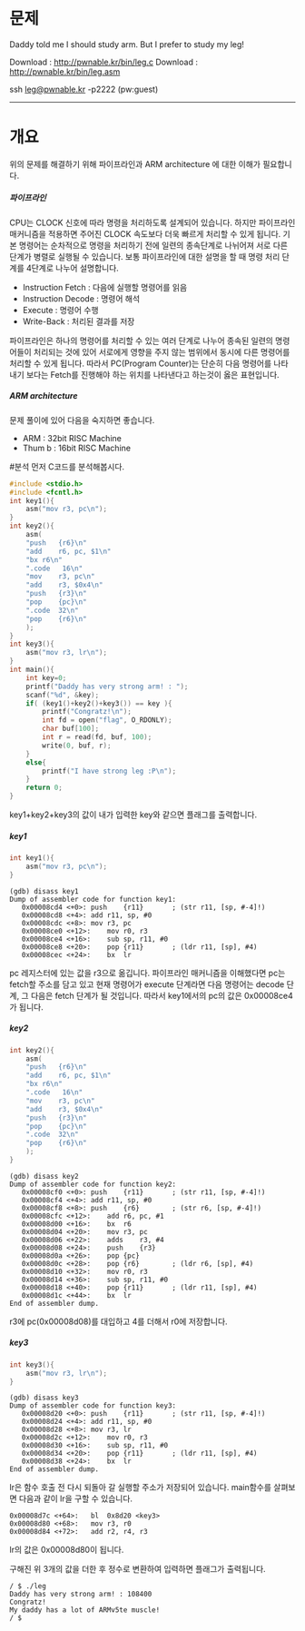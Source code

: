 # 문제
Daddy told me I should study arm.
But I prefer to study my leg!

Download : http://pwnable.kr/bin/leg.c
Download : http://pwnable.kr/bin/leg.asm

ssh leg@pwnable.kr -p2222 (pw:guest)

---
# 개요
위의 문제를 해결하기 위해 파이프라인과 ARM architecture 에 대한 이해가 필요합니다.  
##### 파이프라인
CPU는 CLOCK 신호에 따라 명령을 처리하도록 설계되어 있습니다. 하지만 파이프라인 매커니즘을 적용하면 주어진 CLOCK 속도보다 더욱 빠르게 처리할 수 있게 됩니다. 기본 명령어는 순차적으로 명령을 처리하기 전에 일련의 종속단계로 나뉘어져 서로 다른 단계가 병렬로 실행될 수 있습니다. 보통 파이프라인에 대한 설명을 할 때 명령 처리 단계를 4단계로 나누어 설명합니다.
* Instruction Fetch : 다음에 실행할 명령어를 읽음
* Instruction Decode : 명령어 해석
* Execute : 명령어 수행
* Write-Back : 처리된 결과를 저장

파이프라인은 하나의 명령어를 처리할 수 있는 여러 단계로 나누어 종속된 일련의 명령어들이 처리되는 것에 있어 서로에게 영향을 주지 않는 범위에서 동시에 다른 명령어를 처리할 수 있게 됩니다. 따라서 PC(Program Counter)는 단순히 다음 명령어를 나타내기 보다는 Fetch를 진행해야 하는 위치를 나타낸다고 하는것이 옳은 표현입니다.

##### ARM architecture
문제 풀이에 있어 다음을 숙지하면 좋습니다.
* ARM : 32bit RISC Machine
* Thum b : 16bit RISC Machine

#분석
먼저 C코드를 분석해봅시다.
```c
#include <stdio.h>
#include <fcntl.h>
int key1(){
	asm("mov r3, pc\n");
}
int key2(){
	asm(
	"push	{r6}\n"
	"add	r6, pc, $1\n"
	"bx	r6\n"
	".code   16\n"
	"mov	r3, pc\n"
	"add	r3, $0x4\n"
	"push	{r3}\n"
	"pop	{pc}\n"
	".code	32\n"
	"pop	{r6}\n"
	);
}
int key3(){
	asm("mov r3, lr\n");
}
int main(){
	int key=0;
	printf("Daddy has very strong arm! : ");
	scanf("%d", &key);
	if( (key1()+key2()+key3()) == key ){
		printf("Congratz!\n");
		int fd = open("flag", O_RDONLY);
		char buf[100];
		int r = read(fd, buf, 100);
		write(0, buf, r);
	}
	else{
		printf("I have strong leg :P\n");
	}
	return 0;
}
```
key1+key2+key3의 값이 내가 입력한 key와 같으면 플래그를 출력합니다.  
##### key1
```c
int key1(){
	asm("mov r3, pc\n");
}
```

```
(gdb) disass key1
Dump of assembler code for function key1:
   0x00008cd4 <+0>:	push	{r11}		; (str r11, [sp, #-4]!)
   0x00008cd8 <+4>:	add	r11, sp, #0
   0x00008cdc <+8>:	mov	r3, pc
   0x00008ce0 <+12>:	mov	r0, r3
   0x00008ce4 <+16>:	sub	sp, r11, #0
   0x00008ce8 <+20>:	pop	{r11}		; (ldr r11, [sp], #4)
   0x00008cec <+24>:	bx	lr
```
pc 레지스터에 있는 값을 r3으로 옮깁니다.
파이프라인 매커니즘을 이해했다면 pc는 fetch할 주소를 담고 있고 현재 명령어가 execute 단계라면 다음 명령어는 decode 단계, 그 다음은 fetch 단계가 될 것입니다.
따라서 key1에서의 pc의 값은 0x00008ce4가 됩니다.

##### key2
```c
int key2(){
	asm(
	"push	{r6}\n"
	"add	r6, pc, $1\n"
	"bx	r6\n"
	".code   16\n"
	"mov	r3, pc\n"
	"add	r3, $0x4\n"
	"push	{r3}\n"
	"pop	{pc}\n"
	".code	32\n"
	"pop	{r6}\n"
	);
}
```
```
(gdb) disass key2
Dump of assembler code for function key2:
   0x00008cf0 <+0>:	push	{r11}		; (str r11, [sp, #-4]!)
   0x00008cf4 <+4>:	add	r11, sp, #0
   0x00008cf8 <+8>:	push	{r6}		; (str r6, [sp, #-4]!)
   0x00008cfc <+12>:	add	r6, pc, #1
   0x00008d00 <+16>:	bx	r6
   0x00008d04 <+20>:	mov	r3, pc
   0x00008d06 <+22>:	adds	r3, #4
   0x00008d08 <+24>:	push	{r3}
   0x00008d0a <+26>:	pop	{pc}
   0x00008d0c <+28>:	pop	{r6}		; (ldr r6, [sp], #4)
   0x00008d10 <+32>:	mov	r0, r3
   0x00008d14 <+36>:	sub	sp, r11, #0
   0x00008d18 <+40>:	pop	{r11}		; (ldr r11, [sp], #4)
   0x00008d1c <+44>:	bx	lr
End of assembler dump.
```
r3에 pc(0x00008d08)를 대입하고 4를 더해서 r0에 저장합니다.

##### key3
```c
int key3(){
	asm("mov r3, lr\n");
}
```
```
(gdb) disass key3
Dump of assembler code for function key3:
   0x00008d20 <+0>:	push	{r11}		; (str r11, [sp, #-4]!)
   0x00008d24 <+4>:	add	r11, sp, #0
   0x00008d28 <+8>:	mov	r3, lr
   0x00008d2c <+12>:	mov	r0, r3
   0x00008d30 <+16>:	sub	sp, r11, #0
   0x00008d34 <+20>:	pop	{r11}		; (ldr r11, [sp], #4)
   0x00008d38 <+24>:	bx	lr
End of assembler dump.
```
lr은 함수 호출 전 다시 되돌아 갈 실행할 주소가 저장되어 있습니다.
main함수를 살펴보면 다음과 같이 lr을 구할 수 있습니다.
```
0x00008d7c <+64>:	bl	0x8d20 <key3>
0x00008d80 <+68>:	mov	r3, r0
0x00008d84 <+72>:	add	r2, r4, r3
```
lr의 값은 0x00008d80이 됩니다.

구해진 위 3개의 값을 더한 후 정수로 변환하여 입력하면 플래그가 출력됩니다.
```
/ $ ./leg
Daddy has very strong arm! : 108400
Congratz!
My daddy has a lot of ARMv5te muscle!
/ $
```
